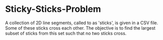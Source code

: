 # Sticky-Sticks-Problem
A collection of 2D line segments, called to as 'sticks', is given in a CSV file. Some of these sticks cross each other. The objective is to find the largest subset of sticks from this set such that no two sticks cross.